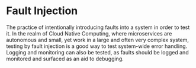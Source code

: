 # Fault Injection

The practice of intentionally introducing faults into a system in order to test it. In the realm of Cloud Native Computing, where microservices are autonomous and small, yet work in a large and often very complex system, testing by fault injection is a good way to test system-wide error handling. Logging and monitoring can also be tested, as faults should be logged and monitored and surfaced as an aid to debugging.